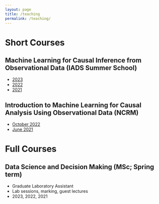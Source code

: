 ```yaml
---
layout: page
title: /teaching
permalink: /teaching/
---
```


# Short Courses

## Machine Learning for Causal Inference from Observational Data (IADS Summer School)
- [2023](https://github.com/dmachlanski/iads-summer-school-causality-2023)
- [2022](https://github.com/dmachlanski/iads-summer-school-causality-2022)
- [2021](https://github.com/dmachlanski/iads-summer-school-causality-2021)

## Introduction to Machine Learning for Causal Analysis Using Observational Data (NCRM)
- [October 2022](https://github.com/misoc-mml/ncrm-causality-2022)
- [June 2021](https://github.com/dmachlanski/ncrm-causality-2021)


# Full Courses

## Data Science and Decision Making (MSc; Spring term)
- Graduate Laboratory Assistant
- Lab sessions, marking, guest lectures
- 2023, 2022, 2021